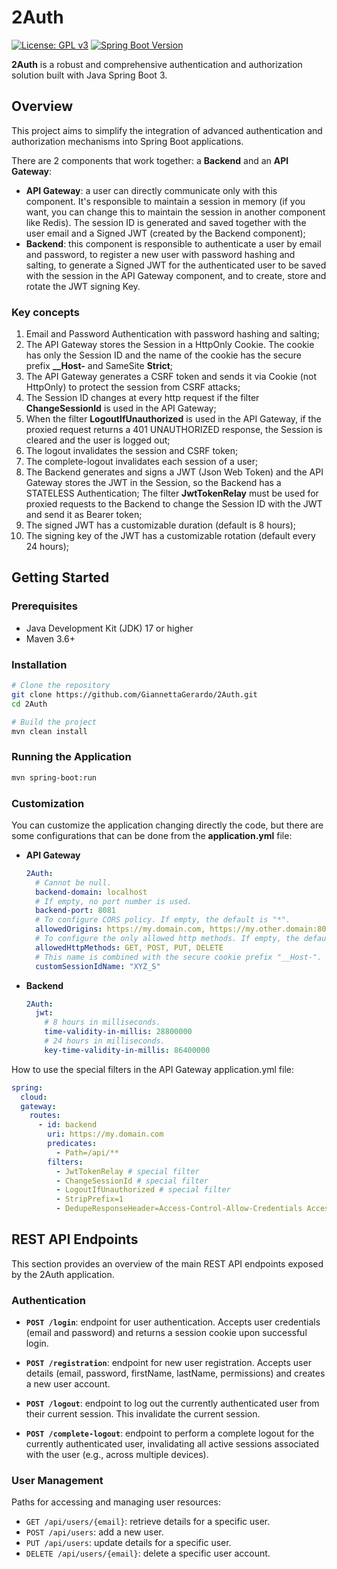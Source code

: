 # 2Auth

<p>
  <a href="https://www.gnu.org/licenses/gpl-3.0"><img src="https://img.shields.io/badge/License-GPLv3-blue.svg" alt="License: GPL v3"></a>
  <a href="https://spring.io/"><img src="https://img.shields.io/badge/Spring%20Boot-3.x-brightgreen.svg" alt="Spring Boot Version"></a>
</p>

**2Auth** is a robust and comprehensive authentication and authorization solution built with Java Spring Boot 3.

## Overview

This project aims to simplify the integration of advanced authentication and authorization mechanisms into Spring Boot applications.

There are 2 components that work together: a **Backend** and an **API Gateway**:
- **API Gateway**: a user can directly communicate only with this component. It's responsible to maintain a session in memory (if you want, you can change this to maintain the session in another component like Redis). 
The session ID is generated and saved together with the user email and a Signed JWT (created by the Backend component);
- **Backend**: this component is responsible to authenticate a user by email and password, to register a new user with password hashing and salting, to generate a Signed JWT for the authenticated user to be saved with 
the session in the API Gateway component, and to create, store and rotate the JWT signing Key.

### Key concepts

1. Email and Password Authentication with password hashing and salting;
2. The API Gateway stores the Session in a HttpOnly Cookie. The cookie has only the Session ID and the name of the cookie has the secure prefix **__Host-** and SameSite **Strict**;
3. The API Gateway generates a CSRF token and sends it via Cookie (not HttpOnly) to protect the session from CSRF attacks;
4. The Session ID changes at every http request if the filter **ChangeSessionId** is used in the API Gateway;
5. When the filter **LogoutIfUnauthorized** is used in the API Gateway, if the proxied request returns a 401 UNAUTHORIZED response, the Session is cleared and the user is logged out; 
6. The logout invalidates the session and CSRF token;
7. The complete-logout invalidates each session of a user;
8. The Backend generates and signs a JWT (Json Web Token) and the API Gateway stores the JWT in the Session, so the Backend has a STATELESS Authentication; 
The filter **JwtTokenRelay** must be used for proxied requests to the Backend to change the Session ID with the JWT and send it as Bearer token;
9. The signed JWT has a customizable duration (default is 8 hours);
10. The signing key of the JWT has a customizable rotation (default every 24 hours);

## Getting Started

### Prerequisites

* Java Development Kit (JDK) 17 or higher
* Maven 3.6+

### Installation

```bash
# Clone the repository
git clone https://github.com/GiannettaGerardo/2Auth.git
cd 2Auth

# Build the project
mvn clean install
```

### Running the Application

```bash
mvn spring-boot:run
```

### Customization

You can customize the application changing directly the code, but there are some configurations that can be done from the **application.yml** file:

- **API Gateway**
    ```yaml
    2Auth:
      # Cannot be null.
      backend-domain: localhost
      # If empty, no port number is used.
      backend-port: 8081
      # To configure CORS policy. If empty, the default is "*".
      allowedOrigins: https://my.domain.com, https://my.other.domain:8081
      # To configure the only allowed http methods. If empty, the default are GET, POST, PUT, DELETE.
      allowedHttpMethods: GET, POST, PUT, DELETE
      # This name is combined with the secure cookie prefix "__Host-". If empty, the default is "XYZ_S".
      customSessionIdName: "XYZ_S"
    ```
- **Backend**
    ```yaml
    2Auth:
      jwt:
        # 8 hours in milliseconds.
        time-validity-in-millis: 28800000
        # 24 hours in milliseconds.
        key-time-validity-in-millis: 86400000
    ```

How to use the special filters in the API Gateway application.yml file:
```yaml
spring:
  cloud:
  gateway:
    routes:
      - id: backend
        uri: https://my.domain.com
        predicates:
          - Path=/api/**
        filters:
          - JwtTokenRelay # special filter
          - ChangeSessionId # special filter
          - LogoutIfUnauthorized # special filter
          - StripPrefix=1
          - DedupeResponseHeader=Access-Control-Allow-Credentials Access-Control-Allow-Origin
```

## REST API Endpoints

This section provides an overview of the main REST API endpoints exposed by the 2Auth application.

### Authentication

* **`POST /login`**: endpoint for user authentication. Accepts user credentials (email and password) and returns a session cookie upon successful login.

* **`POST /registration`**: endpoint for new user registration. Accepts user details (email, password, firstName, lastName, permissions) and creates a new user account.

* **`POST /logout`**: endpoint to log out the currently authenticated user from their current session. This invalidate the current session.

* **`POST /complete-logout`**: endpoint to perform a complete logout for the currently authenticated user, invalidating all active sessions associated with the user (e.g., across multiple devices).

### User Management

Paths for accessing and managing user resources:
* `GET /api/users/{email}`: retrieve details for a specific user.
* `POST /api/users`: add a new user.
* `PUT /api/users`: update details for a specific user.
* `DELETE /api/users/{email}`: delete a specific user account.